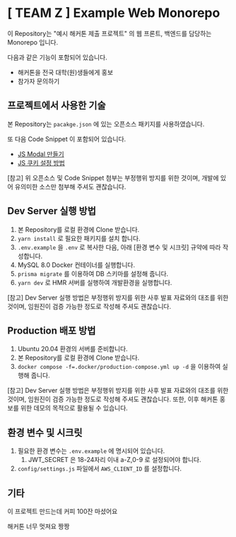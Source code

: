 # [ TEAM Z ] Example Web Monorepo
 
이 Repository는 "예시 해커톤 제출 프로젝트" 의 웹 프론트, 백엔드를 담당하는 Monorepo 입니다. 

다음과 같은 기능이 포함되어 있습니다. 

- 해커톤을 전국 대학(원)생들에게 홍보
- 참가자 문의하기

## 프로젝트에서 사용한 기술 

본 Repository는 `pacakge.json` 에 있는 오픈소스 패키지를 사용하였습니다.

또 다음 Code Snippet 이 포함되어 있습니다.

- [JS Modal 만들기](https://www.w3schools.com/howto/howto_css_modals.asp)
- [JS 쿠키 설정 방법](https://yj-code.tistory.com/7)

[참고] 위 오픈소스 및 Code Snippet 첨부는 부정행위 방지를 위한 것이며, 개발에 있어 유의미한 소스만 첨부해 주셔도 괜찮습니다.


## Dev Server 실행 방법

1. 본 Repository를 로컬 환경에 Clone 받습니다.
2. `yarn install` 로 필요한 패키지를 설치 합니다.
3. `.env.example` 을 `.env` 로 복사한 다음, 아래 [환경 변수 및 시크릿] 규약에 따라 작성합니다.
4. MySQL 8.0 Docker 컨테이너를 실행합니다.
5. `prisma migrate` 를 이용하여 DB 스키마를 설정해 줍니다.
6. `yarn dev` 로 HMR 서버를 실행하여 개발환경을 실행합니다.


[참고] Dev Server 실행 방법은 부정행위 방지를 위한 사후 발표 자료와의 대조를 위한 것이며, 임원진이 검증 가능한 정도로 작성해 주셔도 괜찮습니다.

## Production 배포 방법

1. Ubuntu 20.04 환경의 서버를 준비합니다.
2. 본 Repository를 로컬 환경에 Clone 받습니다.
3. `docker compose -f=.docker/production-compose.yml up -d` 을 이용하여 실행해 줍니다.

[참고] Dev Server 실행 방법은 부정행위 방지를 위한 사후 발표 자료와의 대조를 위한 것이며, 임원진이 검증 가능한 정도로 작성해 주셔도 괜찮습니다. 또한, 이후 해커톤 홍보를 위한 데모의 목적으로 활용될 수 있습니다.


## 환경 변수 및 시크릿
1. 필요한 환경 변수는 `.env.example` 에 명시되어 있습니다.
    1. JWT_SECRET 은 18-24자리 이내 a-Z,0-9 로 설정되어야 합니다.
2. `config/settings.js` 파일에서 `AWS_CLIENT_ID` 를 설정합니다.

## 기타
이 프로젝트 만드는데 커피 100잔 마셨어요

해커톤 너무 멋져요 짱짱
